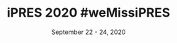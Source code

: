 ---
date: September 22 - 24, 2020
layout: ipres
location: Virtual Festival (after iPRES 2022 was cancelled due to SARS-CoV-2)
parent: iPRES
proceedings_full: ''
proceedings_ideals: ''
proceedings_osf: ''
proceedings_phaidra: ''
session_recordings: ''
title: 'iPRES 2020 #weMissiPRES'
website: https://www.dpconline.org/events/past-events/wemissipres
website_mirror_ipres: ''
website_status: ''
year: 2020
---